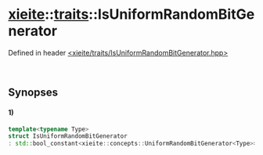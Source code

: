 # [xieite](../xieite.md)\:\:[traits](../traits.md)\:\:IsUniformRandomBitGenerator
Defined in header [<xieite/traits/IsUniformRandomBitGenerator.hpp>](../../include/xieite/UniformRandomBitGenerator.hpp)

&nbsp;

## Synopses
#### 1)
```cpp
template<typename Type>
struct IsUniformRandomBitGenerator
: std::bool_constant<xieite::concepts::UniformRandomBitGenerator<Type>> {};
```
